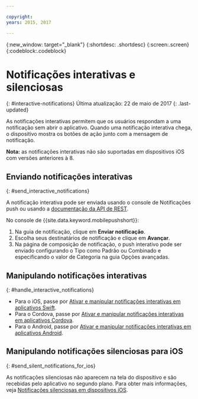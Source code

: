 ```yaml
---

copyright:
years: 2015, 2017

---
```


{:new_window: target="_blank"}
{:shortdesc: .shortdesc}
{:screen:.screen}
{:codeblock:.codeblock}

# Notificações interativas e silenciosas  
{: #interactive-notifications}
Última atualização: 22 de maio de 2017
{: .last-updated}

As notificações interativas permitem que os usuários respondam a uma notificação sem abrir o aplicativo. Quando uma notificação interativa chega, o dispositivo mostra os botões de ação junto com a mensagem de notificação. 

**Nota:** as notificações interativas não são suportadas em dispositivos iOS com versões anteriores à 8. 

## Enviando notificações interativas
{: #send_interactive_notifications}

A notificação interativa pode ser enviada usando o console de Notificações push ou usando a [documentação da API de REST](push_restapi.html).

No console de {{site.data.keyword.mobilepushshort}}: 

1. Na guia de notificação, clique em **Enviar notificação**. 
2. Escolha seus destinatários de notificação e clique em **Avançar**. 
3. Na página de composição de notificação, o push interativo pode ser enviado configurando o Tipo como Padrão ou Combinado e especificando o valor de Categoria na guia Opções avançadas. 

## Manipulando notificações interativas 
{: #handle_interactive_notifications}

- Para o iOS, passe por [Ativar e manipular notificações interativas em aplicativos Swift](https://github.com/ibm-bluemix-mobile-services/bms-clientsdk-swift-push/tree/Doc#enable-interactive-push-notifications).
- Para o Cordova, passe por [Ativar e manipular notificações interativas em aplicativos Cordova](https://github.com/ibm-bluemix-mobile-services/bms-clientsdk-cordova-plugin-push/tree/Doc#enable-interactive-push-notifications).
- Para o Android, passe por [Ativar e manipular notificações interativas em aplicativos Android](https://github.com/ibm-bluemix-mobile-services/bms-clientsdk-android-push/tree/Doc#enable-interactive-push-notifications).


## Manipulando notificações silenciosas para iOS
{: #send_silent_notifications_for_ios}

As notificações silenciosas não aparecem na tela do dispositivo e são recebidas pelo aplicativo no segundo plano. Para obter mais informações, veja [Notificações silenciosas em dispositivos iOS](https://github.com/ibm-bluemix-mobile-services/bms-clientsdk-swift-push/tree/Doc#silent-notification).
